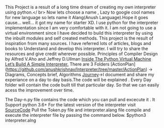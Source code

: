 This Project is a result of a long time dream of creating my own interpreter using python.</ br>
Now lets choose a name , Lazy to google cool names for new language so lets name it
Alang(Anush Language).Hope it goes cause... well... it got my name for starter  XD.
I use python for the interpreter implementation since I am very comfortable with it.
I am not going to use a virtual environment since I have decided to build this interpreter by using the inbuilt modules and self created methods.
This project is the result of inspiration from many sources.
I have referred lots of articles, blogs and books to Understand and develop this interpreter.
I will try to share the resources and give credit wherever possible.
Principles of Compiler Design by Alfred V.Aho and Jeffrey D.Ullman
[Inside The Python Virtual Machine](https://leanpub.com/insidethepythonvirtualmachine/read)
[Let’s Build A Simple Interpreter.](https://ruslanspivak.com/lsbasi-part1/)
There are 3 Folders 
[ActionPlan] (https://github.com/anushkrishnav/Interpreter/tree/master/ActionPlan) -> Diagrams, Concepts brief, Algorithms
[Journey](https://github.com/anushkrishnav/Interpreter/tree/master/Journey)->I document and share my experiance on a day to day basis.The code will be explained . Every Day folder will contain the code built till that particular day. So that we can easily acess the improvement over time.

The Day-n.py file contains the code which you can pull and excecute it . It Support python 3.6+
For the latest version of the interpreter visit [SourceCode](https://github.com/anushkrishnav/Interpreter/tree/master/SourceCode)
Pull the Token.py file and interpreter.alang file
compile and execute the interpreter file by passing the  command below.
$python3 interpreter.alng 
